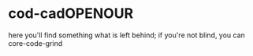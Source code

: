 # cod-cadOPENOUR
here you'll find something what is left behind; if you're not blind, you can core-code-grind
